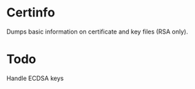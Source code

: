 # Certinfo

Dumps basic information on certificate and key files (RSA only).


# Todo

Handle ECDSA keys